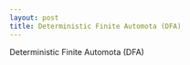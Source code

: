 ```yaml
---
layout: post
title: Deterministic Finite Automota (DFA)
---
```


Deterministic Finite Automota (DFA)
